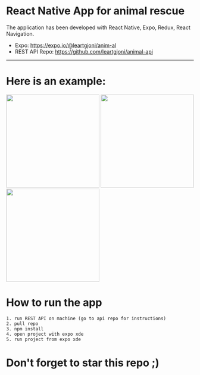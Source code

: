 # React Native App for animal rescue

The application has been developed with React Native, Expo, Redux, React Navigation.<br/>

- Expo: https://expo.io/@leartgjoni/anim-al <br/>
- REST API Repo: https://github.com/leartgjoni/animal-api

---

# Here is an example:
<img src="https://raw.githubusercontent.com/leartgjoni/animal/master/Demo/1.jpeg" width="250">
<img src="https://raw.githubusercontent.com/leartgjoni/animal/master/Demo/2.jpeg" width="250">
<img src="https://raw.githubusercontent.com/leartgjoni/animal/master/Demo/3.jpeg" width="250">

# How to run the app

	1. run REST API on machine (go to api repo for instructions)
	2. pull repo
	3. npm install
	4. open project with expo xde
	5. run project from expo xde

# Don't forget to star this repo ;)
